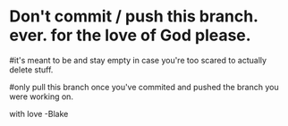 # Don't commit / push this branch. ever. for the love of God please.


#it's meant to be and stay empty in case you're too scared to actually delete stuff.


#only pull this branch once you've commited and pushed the branch you were working on.

with love
-Blake
